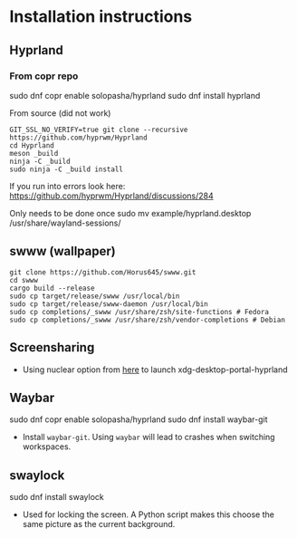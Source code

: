 # Installation instructions

## Hyprland

### From copr repo
sudo dnf copr enable solopasha/hyprland
sudo dnf install hyprland

 From source (did not work)
```
GIT_SSL_NO_VERIFY=true git clone --recursive https://github.com/hyprwm/Hyprland
cd Hyprland
meson _build
ninja -C _build
sudo ninja -C _build install
```
If you run into errors look here: https://github.com/hyprwm/Hyprland/discussions/284

Only needs to be done once
sudo mv example/hyprland.desktop /usr/share/wayland-sessions/

## swww (wallpaper)
```
git clone https://github.com/Horus645/swww.git
cd swww
cargo build --release
sudo cp target/release/swww /usr/local/bin
sudo cp target/release/swww-daemon /usr/local/bin
sudo cp completions/_swww /usr/share/zsh/site-functions # Fedora
sudo cp completions/_swww /usr/share/zsh/vendor-completions # Debian
```

## Screensharing
* Using nuclear option from [here](https://wiki.hyprland.org/Useful-Utilities/Hyprland-desktop-portal/) to launch xdg-desktop-portal-hyprland

## Waybar
sudo dnf copr enable solopasha/hyprland
sudo dnf install waybar-git

* Install `waybar-git`. Using `waybar` will lead to crashes when switching workspaces.

## swaylock
sudo dnf install swaylock

* Used for locking the screen. A Python script makes this choose the same picture as the current background.
